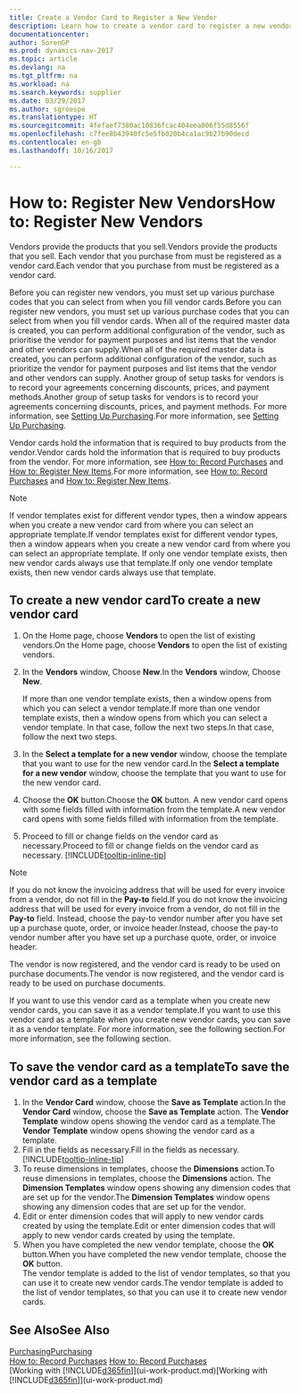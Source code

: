 ```yaml
---
title: Create a Vendor Card to Register a New Vendor
description: Learn how to create a vendor card to register a new vendor or supplier.
documentationcenter: 
author: SorenGP
ms.prod: dynamics-nav-2017
ms.topic: article
ms.devlang: na
ms.tgt_pltfrm: na
ms.workload: na
ms.search.keywords: supplier
ms.date: 03/29/2017
ms.author: sgroespe
ms.translationtype: HT
ms.sourcegitcommit: 4fefaef7380ac10836fcac404eea006f55d8556f
ms.openlocfilehash: c7fee8b43940fc5e5fb020b4ca1ac9b27b90decd
ms.contentlocale: en-gb
ms.lasthandoff: 10/16/2017

---
```

# <a name="how-to-register-new-vendors"></a><span data-ttu-id="f6f15-103">How to: Register New Vendors</span><span class="sxs-lookup"><span data-stu-id="f6f15-103">How to: Register New Vendors</span></span>
<span data-ttu-id="f6f15-104">Vendors provide the products that you sell.</span><span class="sxs-lookup"><span data-stu-id="f6f15-104">Vendors provide the products that you sell.</span></span> <span data-ttu-id="f6f15-105">Each vendor that you purchase from must be registered as a vendor card.</span><span class="sxs-lookup"><span data-stu-id="f6f15-105">Each vendor that you purchase from must be registered as a vendor card.</span></span>

<span data-ttu-id="f6f15-106">Before you can register new vendors, you must set up various purchase codes that you can select from when you fill vendor cards.</span><span class="sxs-lookup"><span data-stu-id="f6f15-106">Before you can register new vendors, you must set up various purchase codes that you can select from when you fill vendor cards.</span></span> <span data-ttu-id="f6f15-107">When all of the required master data is created, you can perform additional configuration of the vendor, such as prioritise the vendor for payment purposes and list items that the vendor and other vendors can supply.</span><span class="sxs-lookup"><span data-stu-id="f6f15-107">When all of the required master data is created, you can perform additional configuration of the vendor, such as prioritize the vendor for payment purposes and list items that the vendor and other vendors can supply.</span></span> <span data-ttu-id="f6f15-108">Another group of setup tasks for vendors is to record your agreements concerning discounts, prices, and payment methods.</span><span class="sxs-lookup"><span data-stu-id="f6f15-108">Another group of setup tasks for vendors is to record your agreements concerning discounts, prices, and payment methods.</span></span> <span data-ttu-id="f6f15-109">For more information, see [Setting Up Purchasing](purchasing-setup-purchasing.md).</span><span class="sxs-lookup"><span data-stu-id="f6f15-109">For more information, see [Setting Up Purchasing](purchasing-setup-purchasing.md).</span></span>

<span data-ttu-id="f6f15-110">Vendor cards hold the information that is required to buy products from the vendor.</span><span class="sxs-lookup"><span data-stu-id="f6f15-110">Vendor cards hold the information that is required to buy products from the vendor.</span></span> <span data-ttu-id="f6f15-111">For more information, see [How to: Record Purchases](purchasing-how-record-purchases.md) and [How to: Register New Items](inventory-how-register-new-items.md).</span><span class="sxs-lookup"><span data-stu-id="f6f15-111">For more information, see [How to: Record Purchases](purchasing-how-record-purchases.md) and [How to: Register New Items](inventory-how-register-new-items.md).</span></span>

> [!NOTE]  
>   <span data-ttu-id="f6f15-112">If vendor templates exist for different vendor types, then a window appears when you create a new vendor card from where you can select an appropriate template.</span><span class="sxs-lookup"><span data-stu-id="f6f15-112">If vendor templates exist for different vendor types, then a window appears when you create a new vendor card from where you can select an appropriate template.</span></span> <span data-ttu-id="f6f15-113">If only one vendor template exists, then new vendor cards always use that template.</span><span class="sxs-lookup"><span data-stu-id="f6f15-113">If only one vendor template exists, then new vendor cards always use that template.</span></span>

## <a name="to-create-a-new-vendor-card"></a><span data-ttu-id="f6f15-114">To create a new vendor card</span><span class="sxs-lookup"><span data-stu-id="f6f15-114">To create a new vendor card</span></span>
1. <span data-ttu-id="f6f15-115">On the Home page, choose **Vendors** to open the list of existing vendors.</span><span class="sxs-lookup"><span data-stu-id="f6f15-115">On the Home page, choose **Vendors** to open the list of existing vendors.</span></span>  
2. <span data-ttu-id="f6f15-116">In the **Vendors** window, Choose **New**.</span><span class="sxs-lookup"><span data-stu-id="f6f15-116">In the **Vendors** window, Choose **New**.</span></span>

    <span data-ttu-id="f6f15-117">If more than one vendor template exists, then a window opens from which you can select a vendor template.</span><span class="sxs-lookup"><span data-stu-id="f6f15-117">If more than one vendor template exists, then a window opens from which you can select a vendor template.</span></span> <span data-ttu-id="f6f15-118">In that case, follow the next two steps.</span><span class="sxs-lookup"><span data-stu-id="f6f15-118">In that case, follow the next two steps.</span></span>
3. <span data-ttu-id="f6f15-119">In the **Select a template for a new vendor** window, choose the template that you want to use for the new vendor card.</span><span class="sxs-lookup"><span data-stu-id="f6f15-119">In the **Select a template for a new vendor** window, choose the template that you want to use for the new vendor card.</span></span>
4. <span data-ttu-id="f6f15-120">Choose the **OK** button.</span><span class="sxs-lookup"><span data-stu-id="f6f15-120">Choose the **OK** button.</span></span> <span data-ttu-id="f6f15-121">A new vendor card opens with some fields filled with information from the template.</span><span class="sxs-lookup"><span data-stu-id="f6f15-121">A new vendor card opens with some fields filled with information from the template.</span></span>
5. <span data-ttu-id="f6f15-122">Proceed to fill or change fields on the vendor card as necessary.</span><span class="sxs-lookup"><span data-stu-id="f6f15-122">Proceed to fill or change fields on the vendor card as necessary.</span></span> [!INCLUDE[tooltip-inline-tip](includes/tooltip-inline-tip_md.md)]

> [!NOTE]  
>   <span data-ttu-id="f6f15-123">If you do not know the invoicing address that will be used for every invoice from a vendor, do not fill in the **Pay-to** field.</span><span class="sxs-lookup"><span data-stu-id="f6f15-123">If you do not know the invoicing address that will be used for every invoice from a vendor, do not fill in the **Pay-to** field.</span></span> <span data-ttu-id="f6f15-124">Instead, choose the pay-to vendor number after you have set up a purchase quote, order, or invoice header.</span><span class="sxs-lookup"><span data-stu-id="f6f15-124">Instead, choose the pay-to vendor number after you have set up a purchase quote, order, or invoice header.</span></span>

<span data-ttu-id="f6f15-125">The vendor is now registered, and the vendor card is ready to be used on purchase documents.</span><span class="sxs-lookup"><span data-stu-id="f6f15-125">The vendor is now registered, and the vendor card is ready to be used on purchase documents.</span></span>

<span data-ttu-id="f6f15-126">If you want to use this vendor card as a template when you create new vendor cards, you can save it as a vendor template.</span><span class="sxs-lookup"><span data-stu-id="f6f15-126">If you want to use this vendor card as a template when you create new vendor cards, you can save it as a vendor template.</span></span> <span data-ttu-id="f6f15-127">For more information, see the following section.</span><span class="sxs-lookup"><span data-stu-id="f6f15-127">For more information, see the following section.</span></span>

## <a name="to-save-the-vendor-card-as-a-template"></a><span data-ttu-id="f6f15-128">To save the vendor card as a template</span><span class="sxs-lookup"><span data-stu-id="f6f15-128">To save the vendor card as a template</span></span>
1. <span data-ttu-id="f6f15-129">In the **Vendor Card** window, choose the **Save as Template** action.</span><span class="sxs-lookup"><span data-stu-id="f6f15-129">In the **Vendor Card** window, choose the **Save as Template** action.</span></span> <span data-ttu-id="f6f15-130">The **Vendor Template** window opens showing the vendor card as a template.</span><span class="sxs-lookup"><span data-stu-id="f6f15-130">The **Vendor Template** window opens showing the vendor card as a template.</span></span>
2. <span data-ttu-id="f6f15-131">Fill in the fields as necessary.</span><span class="sxs-lookup"><span data-stu-id="f6f15-131">Fill in the fields as necessary.</span></span> [!INCLUDE[tooltip-inline-tip](includes/tooltip-inline-tip_md.md)]
3. <span data-ttu-id="f6f15-132">To reuse dimensions in templates, choose the **Dimensions** action.</span><span class="sxs-lookup"><span data-stu-id="f6f15-132">To reuse dimensions in templates, choose the **Dimensions** action.</span></span> <span data-ttu-id="f6f15-133">The **Dimension Templates** window opens showing any dimension codes that are set up for the vendor.</span><span class="sxs-lookup"><span data-stu-id="f6f15-133">The **Dimension Templates** window opens showing any dimension codes that are set up for the vendor.</span></span>
4. <span data-ttu-id="f6f15-134">Edit or enter dimension codes that will apply to new vendor cards created by using the template.</span><span class="sxs-lookup"><span data-stu-id="f6f15-134">Edit or enter dimension codes that will apply to new vendor cards created by using the template.</span></span>
5. <span data-ttu-id="f6f15-135">When you have completed the new vendor template, choose the **OK** button.</span><span class="sxs-lookup"><span data-stu-id="f6f15-135">When you have completed the new vendor template, choose the **OK** button.</span></span>  
   <span data-ttu-id="f6f15-136">The vendor template is added to the list of vendor templates, so that you can use it to create new vendor cards.</span><span class="sxs-lookup"><span data-stu-id="f6f15-136">The vendor template is added to the list of vendor templates, so that you can use it to create new vendor cards.</span></span>

## <a name="see-also"></a><span data-ttu-id="f6f15-137">See Also</span><span class="sxs-lookup"><span data-stu-id="f6f15-137">See Also</span></span>
[<span data-ttu-id="f6f15-138">Purchasing</span><span class="sxs-lookup"><span data-stu-id="f6f15-138">Purchasing</span></span>](purchasing-manage-purchasing.md)  
<span data-ttu-id="f6f15-139">[How to: Record Purchases](purchasing-how-record-purchases.md) </span><span class="sxs-lookup"><span data-stu-id="f6f15-139">[How to: Record Purchases](purchasing-how-record-purchases.md) </span></span>  
<span data-ttu-id="f6f15-140">[Working with [!INCLUDE[d365fin](includes/d365fin_md.md)]](ui-work-product.md)</span><span class="sxs-lookup"><span data-stu-id="f6f15-140">[Working with [!INCLUDE[d365fin](includes/d365fin_md.md)]](ui-work-product.md)</span></span>  


